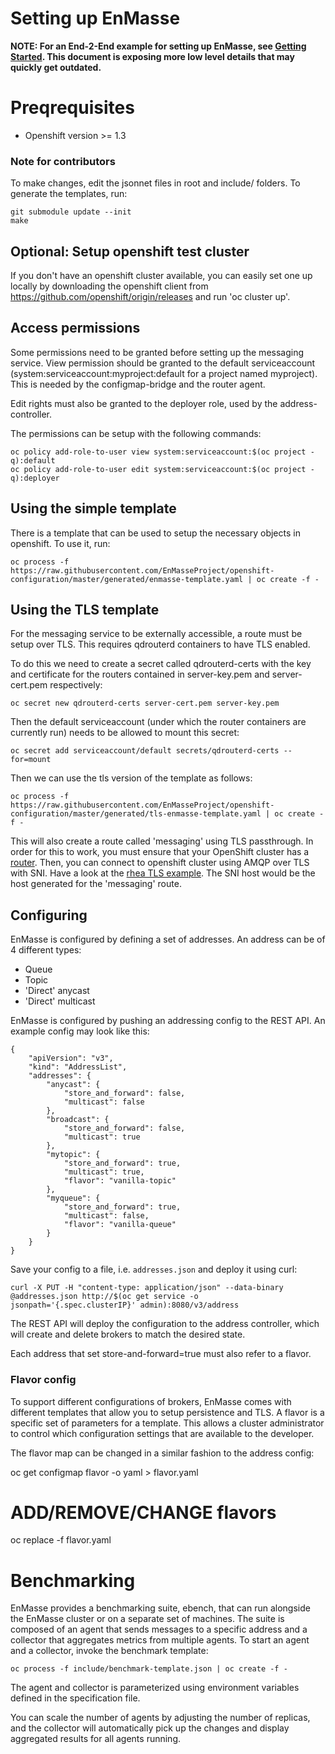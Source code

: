 # Setting up EnMasse

<b>NOTE: For an End-2-End example for setting up EnMasse, see [Getting Started](https://github.com/EnMasseProject/enmasse/blob/master/getting-started/README.md). This document is exposing more low level details that may quickly get outdated.</b>

# Preqrequisites

   * Openshift version >= 1.3

### Note for contributors

To make changes, edit the jsonnet files in root and include/ folders. To generate the templates,
run:

    git submodule update --init
    make

## Optional: Setup openshift test cluster

If you don't have an openshift cluster available, you can easily set one up locally by downloading
the openshift client from https://github.com/openshift/origin/releases and run 'oc cluster up'.

## Access permissions

Some permissions need to be granted before setting up the messaging
service.  View permission should be granted to the default
serviceaccount (system:serviceaccount:myproject:default for a project
named myproject). This is needed by the configmap-bridge and the
router agent.

Edit rights must also be granted to the deployer role, used by the
address-controller.

The permissions can be setup with the following commands:

    oc policy add-role-to-user view system:serviceaccount:$(oc project -q):default
    oc policy add-role-to-user edit system:serviceaccount:$(oc project -q):deployer

## Using the simple template

There is a template that can be used to setup the necessary objects in
openshift. To use it, run:

    oc process -f https://raw.githubusercontent.com/EnMasseProject/openshift-configuration/master/generated/enmasse-template.yaml | oc create -f -

## Using the TLS template

For the messaging service to be externally accessible, a route must be
setup over TLS. This requires qdrouterd containers to have TLS enabled.

To do this we need to create a secret called qdrouterd-certs with the
key and certificate for the routers contained in server-key.pem and
server-cert.pem respectively:

    oc secret new qdrouterd-certs server-cert.pem server-key.pem

Then the default serviceaccount (under which the router containers are
currently run) needs to be allowed to mount this secret:

    oc secret add serviceaccount/default secrets/qdrouterd-certs --for=mount

Then we can use the tls version of the template as follows:

    oc process -f https://raw.githubusercontent.com/EnMasseProject/openshift-configuration/master/generated/tls-enmasse-template.yaml | oc create -f -

This will also create a route called 'messaging' using TLS passthrough. In order for this to work,
you must ensure that your OpenShift cluster has a
[router](https://docs.openshift.org/latest/install_config/router/index.html#install-config-router-overview). Then, you can connect to openshift cluster using AMQP over TLS with SNI. Have a look at the [rhea TLS example](https://github.com/grs/rhea/blob/master/examples/tls/tls_client.js). The SNI host would be the host generated for the 'messaging' route.

## Configuring

EnMasse is configured by defining a set of addresses. An address can be of 4 different types:

   * Queue
   * Topic
   * 'Direct' anycast
   * 'Direct' multicast

EnMasse is configured by pushing an addressing config to the REST API. An example config may look
like this:

```
{
    "apiVersion": "v3",
    "kind": "AddressList",
    "addresses": {
        "anycast": {
            "store_and_forward": false,
            "multicast": false
        },
        "broadcast": {
            "store_and_forward": false,
            "multicast": true
        },
        "mytopic": {
            "store_and_forward": true,
            "multicast": true,
            "flavor": "vanilla-topic"
        },
        "myqueue": {
            "store_and_forward": true,
            "multicast": false,
            "flavor": "vanilla-queue"
        }
    }
}
```

Save your config to a file, i.e. ```addresses.json``` and deploy it using curl:
    
    curl -X PUT -H "content-type: application/json" --data-binary @addresses.json http://$(oc get service -o jsonpath='{.spec.clusterIP}' admin):8080/v3/address

The REST API will deploy the configuration to the address controller, which will create and delete brokers to
match the desired state.

Each address that set store-and-forward=true must also refer to a flavor.

### Flavor config

To support different configurations of brokers, EnMasse comes with different templates that allow
you to setup persistence and TLS. A flavor is a specific set of parameters for a template. This
allows a cluster administrator to control which configuration settings that are available to the
developer.

The flavor map can be changed in a similar fashion to the address config:

   oc get configmap flavor -o yaml > flavor.yaml
   # ADD/REMOVE/CHANGE flavors
   oc replace -f flavor.yaml

# Benchmarking

EnMasse provides a benchmarking suite, ebench, that can run alongside the EnMasse cluster or
on a separate set of machines. The suite is composed of an agent that sends messages to a specific
address and a collector that aggregates metrics from multiple agents. To start an agent and a
collector, invoke the benchmark template:

    oc process -f include/benchmark-template.json | oc create -f -

The agent and collector is parameterized using environment variables defined in the specification
file. 

You can scale the number of agents by adjusting the number of replicas, and the collector will
automatically pick up the changes and display aggregated results for all agents running.
